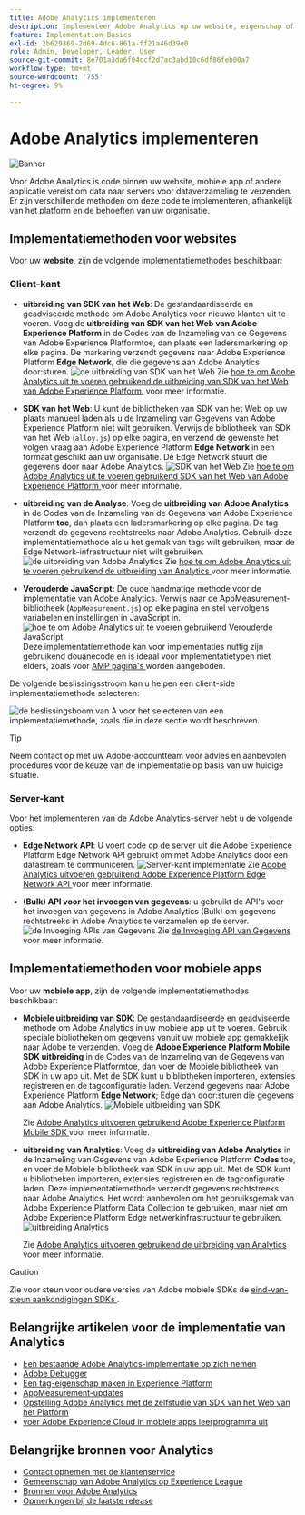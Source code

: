 ```yaml
---
title: Adobe Analytics implementeren
description: Implementeer Adobe Analytics op uw website, eigenschap of applicatie.
feature: Implementation Basics
exl-id: 2b629369-2d69-4dc6-861a-ff21a46d39e0
role: Admin, Developer, Leader, User
source-git-commit: 8e701a3da6f04ccf2d7ac3abd10c6df86feb00a7
workflow-type: tm+mt
source-wordcount: '755'
ht-degree: 9%

---
```


# Adobe Analytics implementeren

![Banner](../../assets/doc_banner_implement.png)

Voor Adobe Analytics is code binnen uw website, mobiele app of andere applicatie vereist om data naar servers voor dataverzameling te verzenden. Er zijn verschillende methoden om deze code te implementeren, afhankelijk van het platform en de behoeften van uw organisatie.

## Implementatiemethoden voor websites

Voor uw **website**, zijn de volgende implementatiemethodes beschikbaar:

### Client-kant

* **uitbreiding van SDK van het Web**: De gestandaardiseerde en geadviseerde methode om Adobe Analytics voor nieuwe klanten uit te voeren. Voeg de **uitbreiding van SDK van het Web van Adobe Experience Platform** in de Codes van de Inzameling van de Gegevens van Adobe Experience Platform **&#x200B;**&#x200B;toe, dan plaats een ladersmarkering op elke pagina. De markering verzendt gegevens naar Adobe Experience Platform **Edge Network**, die die gegevens aan Adobe Analytics door:sturen.
  ![ de uitbreiding van SDK van het Web ](./assets/websdk-extension-implementation.png)
Zie [ hoe te om Adobe Analytics uit te voeren gebruikend de uitbreiding van SDK van het Web van Adobe Experience Platform.](./aep-edge/overview.md) voor meer informatie.

* **SDK van het Web**: U kunt de bibliotheken van SDK van het Web op uw plaats manueel laden als u de Inzameling van Gegevens van Adobe Experience Platform niet wilt gebruiken. Verwijs de bibliotheek van SDK van het Web (`alloy.js`) op elke pagina, en verzend de gewenste het volgen vraag aan Adobe Experience Platform **Edge Network** in een formaat geschikt aan uw organisatie. De Edge Network stuurt die gegevens door naar Adobe Analytics.
  ![ SDK van het Web ](./assets/websdk-implementation.png)
Zie [ hoe te om Adobe Analytics uit te voeren gebruikend SDK van het Web van Adobe Experience Platform ](./aep-edge/overview.md) voor meer informatie.

* **uitbreiding van de Analyse**: Voeg de **uitbreiding van Adobe Analytics** in de Codes van de Inzameling van de Gegevens van Adobe Experience Platform **toe**, dan plaats een ladersmarkering op elke pagina. De tag verzendt de gegevens rechtstreeks naar Adobe Analytics. Gebruik deze implementatiemethode als u het gemak van tags wilt gebruiken, maar de Edge Network-infrastructuur niet wilt gebruiken.
  ![ de uitbreiding van Adobe Analytics ](./assets/analytics-extension-implementation.png)
Zie [ hoe te om Adobe Analytics uit te voeren gebruikend de uitbreiding van Analytics ](launch/overview.md) voor meer informatie.

* **Verouderde JavaScript:** De oude handmatige methode voor de implementatie van Adobe Analytics. Verwijs naar de AppMeasurement-bibliotheek (`AppMeasurement.js`) op elke pagina en stel vervolgens variabelen en instellingen in JavaScript in.
  ![ hoe te om Adobe Analytics uit te voeren gebruikend Verouderde JavaScript ](./assets/appmeasurement-implementation.png)
Deze implementatiemethode kan voor implementaties nuttig zijn gebruikend douanecode en is ideaal voor implementatietypen niet elders, zoals voor [ AMP pagina&#39;s ](other/amp.md) worden aangeboden.

De volgende beslissingsstroom kan u helpen een client-side implementatiemethode selecteren:

![ de beslissingsboom van A voor het selecteren van een implementatiemethode, zoals die in deze sectie wordt beschreven.](./assets/decision-tree.png)


>[!TIP]
>
>Neem contact op met uw Adobe-accountteam voor advies en aanbevolen procedures voor de keuze van de implementatie op basis van uw huidige situatie.

### Server-kant

Voor het implementeren van de Adobe Analytics-server hebt u de volgende opties:

* **Edge Network API**: U voert code op de server uit die Adobe Experience Platform Edge Network API gebruikt om met Adobe Analytics door een datastream te communiceren.
  ![ Server-kant implementatie ](assets/edge-network-server-api.svg)
Zie [ Adobe Analytics uitvoeren gebruikend Adobe Experience Platform Edge Network API ](/help/implement/aep-edge/api/overview.md) voor meer informatie.

* **(Bulk) API voor het invoegen van gegevens**: u gebruikt de API&#39;s voor het invoegen van gegevens in Adobe Analytics (Bulk) om gegevens rechtstreeks in Adobe Analytics te verzamelen op de server.
  ![ de Invoeging APIs van Gegevens ](assets/analytics-apis.png)
Zie [ de Invoeging API van Gegevens ](../import/c-data-insertion-api/c-data-insertion-api.md) voor meer informatie.

## Implementatiemethoden voor mobiele apps

Voor uw **mobiele app**, zijn de volgende implementatiemethodes beschikbaar:

* **Mobiele uitbreiding van SDK**: De gestandaardiseerde en geadviseerde methode om Adobe Analytics in uw mobiele app uit te voeren. Gebruik speciale bibliotheken om gegevens vanuit uw mobiele app gemakkelijk naar Adobe te verzenden. Voeg de **Adobe Experience Platform Mobile SDK uitbreiding** in de Codes van de Inzameling van de Gegevens van Adobe Experience Platform **&#x200B;**&#x200B;toe, dan voer de Mobiele bibliotheek van SDK in uw app uit. Met de SDK kunt u bibliotheken importeren, extensies registreren en de tagconfiguratie laden. Verzend gegevens naar Adobe Experience Platform **Edge Network**; Edge dan door:sturen die gegevens aan Adobe Analytics.
  ![ Mobiele uitbreiding van SDK ](./assets/mobilesdk-extension.png)

  Zie [ Adobe Analytics uitvoeren gebruikend Adobe Experience Platform Mobile SDK ](../implement/aep-edge/mobile-sdk/overview.md) voor meer informatie.

* **uitbreiding van Analytics**: Voeg de **uitbreiding van Adobe Analytics** in de Inzameling van Gegevens van Adobe Experience Platform **Codes** toe, en voer de Mobiele bibliotheek van SDK in uw app uit. Met de SDK kunt u bibliotheken importeren, extensies registreren en de tagconfiguratie laden. Deze implementatiemethode verzendt gegevens rechtstreeks naar Adobe Analytics. Het wordt aanbevolen om het gebruiksgemak van Adobe Experience Platform Data Collection te gebruiken, maar niet om Adobe Experience Platform Edge netwerkinfrastructuur te gebruiken.
  ![ uitbreiding Analytics ](./assets/mobilesdk-analytics-extension.png)

  Zie [ Adobe Analytics uitvoeren gebruikend de uitbreiding van Analytics ](../implement/aep-edge/mobile-sdk/overview.md) voor meer informatie.


>[!CAUTION]
>
>Zie voor steun voor oudere versies van Adobe mobiele SDKs de [ eind-van-steun aankondigingen SDKs ](https://developer.adobe.com/client-sdks/resources/sdks-end-of-support/).

## Belangrijke artikelen voor de implementatie van Analytics

* [Een bestaande Adobe Analytics-implementatie op zich nemen](/help/implement/prepare/existing-implementation.md)
* [Adobe Debugger](validate/debugger.md)
* [Een tag-eigenschap maken in Experience Platform](launch/create-analytics-property.md)
* [AppMeasurement-updates](appmeasurement-updates.md)
* [ Opstelling Adobe Analytics met de zelfstudie van SDK van het Web van het Platform ](https://experienceleague.adobe.com/docs/platform-learn/implement-web-sdk/applications-setup/setup-analytics.html?lang=nl-NL)
* [ voer Adobe Experience Cloud in mobiele apps leerprogramma uit ](https://experienceleague.adobe.com/docs/platform-learn/implement-mobile-sdk/overview.html?lang=nl-NL)


## Belangrijke bronnen voor Analytics

* [Contact opnemen met de klantenservice](https://experienceleague.adobe.com/nl?support-solution=Analytics&amp;lang=nl#support)
* [ Gemeenschap van Adobe Analytics op Experience League ](https://experienceleaguecommunities.adobe.com/t5/adobe-analytics/ct-p/adobe-analytics-community)
* [Bronnen voor Adobe Analytics](https://experienceleaguecommunities.adobe.com/t5/adobe-analytics-discussions/adobe-analytics-resources/m-p/276666)
* [Opmerkingen bij de laatste release](../release-notes/latest.md)
